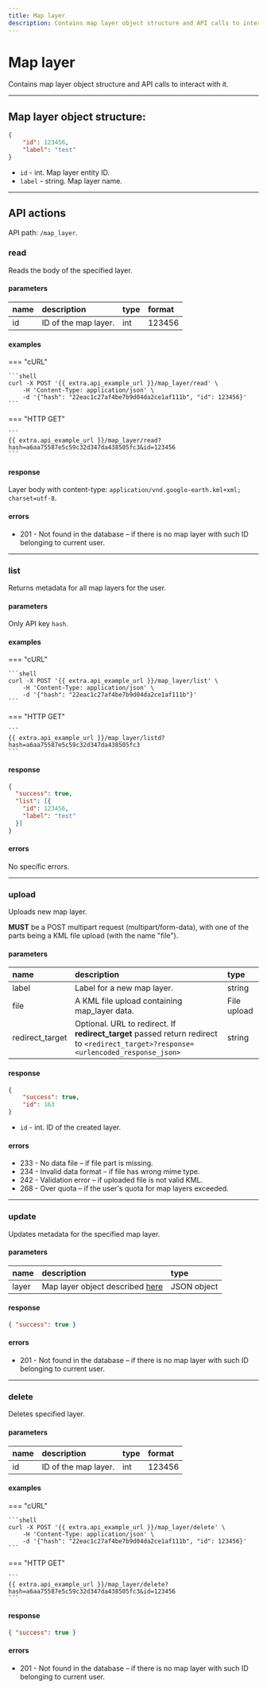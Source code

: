 ```yaml
---
title: Map layer
description: Contains map layer object structure and API calls to interact with it. 
---
```


# Map layer

Contains map layer object structure and API calls to interact with it.

***

## Map layer object structure:

```json
{
    "id": 123456,
    "label": "test"
}
```

* `id` - int. Map layer entity ID.
* `label` - string. Map layer name.

***

## API actions

API path: `/map_layer`.

### read

Reads the body of the specified layer.

#### parameters

| name | description | type | format |
| :------ | :------ | :----- | :----- |
| id | ID of the map layer. | int | 123456 |

#### examples

=== "cURL"

    ```shell
    curl -X POST '{{ extra.api_example_url }}/map_layer/read' \
        -H 'Content-Type: application/json' \ 
        -d '{"hash": "22eac1c27af4be7b9d04da2ce1af111b", "id": 123456}'
    ```

=== "HTTP GET"

    ```
    {{ extra.api_example_url }}/map_layer/read?hash=a6aa75587e5c59c32d347da438505fc3&id=123456
    ```


#### response

Layer body with content-type: `application/vnd.google-earth.kml+xml; charset=utf-8`.

#### errors

* 201 - Not found in the database – if there is no map layer with such ID belonging to current user.

***

### list

Returns metadata for all map layers for the user.

#### parameters

Only API key `hash`.

#### examples

=== "cURL"

    ```shell
    curl -X POST '{{ extra.api_example_url }}/map_layer/list' \
        -H 'Content-Type: application/json' \ 
        -d '{"hash": "22eac1c27af4be7b9d04da2ce1af111b"}'
    ```

=== "HTTP GET"

    ```
    {{ extra.api_example_url }}/map_layer/listd?hash=a6aa75587e5c59c32d347da438505fc3
    ```

#### response

```json
{
  "success": true,
  "list": [{
    "id": 123456,
    "label": "test"
  }]
}
```

#### errors

No specific errors.

***

### upload

Uploads new map layer.

**MUST** be a POST multipart request (multipart/form-data), with one of the parts being a KML file upload 
(with the name "file").

#### parameters

| name | description | type |
| :------ | :------ | :----- |
| label | Label for a new map layer. | string |
| file | A KML file upload containing map_layer data. | File upload |
| redirect_target | Optional. URL to redirect. If **redirect_target** passed return redirect to `<redirect_target>?response=<urlencoded_response_json>` | string |

#### response

```json
{
    "success": true,
    "id": 163
}
```

* `id` - int. ID of the created layer.

#### errors

* 233 - No data file – if file part is missing.
* 234 - Invalid data format – if file has wrong mime type.
* 242 - Validation error – if uploaded file is not valid KML.
* 268 - Over quota – if the user's quota for map layers exceeded.

***

### update

Updates metadata for the specified map layer.

#### parameters

| name | description | type |
| :------ | :------ | :----- |
| layer | Map layer object described [here](#map-layer-object-structure) | JSON object |

#### response

```json
{ "success": true }
```

#### errors

* 201 - Not found in the database – if there is no map layer with such ID belonging to current user.

***

### delete

Deletes specified layer.

#### parameters

| name | description | type | format |
| :------ | :------ | :----- | :----- |
| id | ID of the map layer. | int | 123456 |

#### examples

=== "cURL"

    ```shell
    curl -X POST '{{ extra.api_example_url }}/map_layer/delete' \
        -H 'Content-Type: application/json' \ 
        -d '{"hash": "22eac1c27af4be7b9d04da2ce1af111b", "id": 123456}'
    ```

=== "HTTP GET"

    ```
    {{ extra.api_example_url }}/map_layer/delete?hash=a6aa75587e5c59c32d347da438505fc3&id=123456
    ```

#### response

```json
{ "success": true }
```

#### errors

* 201 - Not found in the database – if there is no map layer with such ID belonging to current user.
